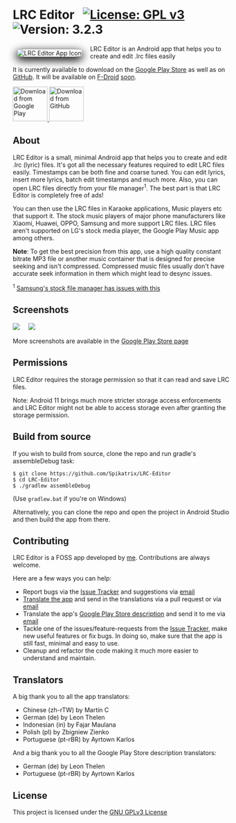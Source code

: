 # LRC Editor &nbsp; [![License: GPL v3](https://img.shields.io/badge/License-GPL%20v3-blue.svg)](https://www.gnu.org/licenses/gpl-3.0) ![Version: 3.2.3](https://d25lcipzij17d.cloudfront.net/badge.svg?id=gh&type=6&v=3.2.3)

<img src="https://i.stack.imgur.com/KSovE.png" alt="LRC Editor App Icon" align="left" style="margin: 10px 20px 10px 10px; border-radius: 15%; box-shadow: 0 6px 20px 2px black">

LRC Editor is an Android app that helps you to create and edit .lrc files easily

It is currently available to download on the [Google Play Store][play_store_page] as well as on [GitHub][github_release_page]. It will be available on [F-Droid][fdroid_branch_page] [soon](https://github.com/Spikatrix/LRC-Editor/issues/15).

<p>
	<a href="https://play.google.com/store/apps/details?id=com.cg.lrceditor" target="&#95;blank">
		<img src="https://play.google.com/intl/en_us/badges/images/generic/en_badge_web_generic.png" alt="Download from Google Play" height="80px">
	</a>
	<a href="https://github.com/Spikatrix/LRC-Editor/releases" target="&#95;blank">
		<img src="https://i.stack.imgur.com/S4MQt.png" alt="Download from GitHub" height="80px">
	</a>
</p>

## About

LRC Editor is a small, minimal Android app that helps you to create and edit .lrc (lyric) files. It's got all the necessary features required to edit LRC files easily. Timestamps can be both fine and coarse tuned. You can edit lyrics, insert more lyrics, batch edit timestamps and much more. Also, you can open LRC files directly from your file manager<sup>1</sup>. The best part is that LRC Editor is completely free of ads!

You can then use the LRC files in Karaoke applications, Music players etc that support it. The stock music players of major phone manufacturers like Xiaomi, Huawei, OPPO, Samsung and more support LRC files. LRC files aren't supported on LG's stock media player, the Google Play Music app among others.

**Note**: To get the best precision from this app, use a high quality constant bitrate MP3 file or another music container that is designed for precise seeking and isn't compressed. Compressed music files usually don't have accurate seek information in them which might lead to desync issues.

<sup>1</sup> [Samsung's stock file manager has issues with this](https://github.com/Spikatrix/LRC-Editor/issues/16)

## Screenshots

![](https://lh3.googleusercontent.com/R-6CVuGEe2q8FD60-aVjd87ZNIiHL0Kzl9AWqNN8k-uHoJFlAmHZHgW0EDiga3cwzZ3-=w720-h310-rw) &nbsp; &nbsp;
![](https://lh3.googleusercontent.com/_gCKRLjlcvNC-DzbcE43aAYMSnWxFbIfQctuhm14RUcVnHlgfeko71QjaSp-UsY2sQ=w720-h310-rw)

More screenshots are available in the [Google Play Store page][play_store_page]

## Permissions

LRC Editor requires the storage permission so that it can read and save LRC files.

Note: Android 11 brings much more stricter storage access enforcements and LRC Editor might not be able to access storage even after granting the storage permission.

## Build from source

If you wish to build from source, clone the repo and run gradle's assembleDebug task:

    $ git clone https://github.com/Spikatrix/LRC-Editor
	$ cd LRC-Editor
	$ ./gradlew assembleDebug

(Use `gradlew.bat` if you're on Windows)

Alternatively, you can clone the repo and open the project in Android Studio and then build the app from there.

## Contributing

LRC Editor is a FOSS app developed by [me](https://github.com/Spikatrix). Contributions are always welcome.

Here are a few ways you can help:
 * Report bugs via the [Issue Tracker][issue_tracker] and suggestions via [email][email_feedback]
 * [Translate the app][translate_app] and send in the translations via a pull request or via [email][email_app_translation]
 * Translate the app's [Google Play Store description][play_store_page] and send it to me via [email][email_play_store_translation]
 * Tackle one of the issues/feature-requests from the [Issue Tracker][issue_tracker], make new useful features or fix bugs. In doing so, make sure that the app is still fast, minimal and easy to use.
 * Cleanup and refactor the code making it much more easier to understand and maintain.

## Translators

A big thank you to all the app translators:
 - Chinese (zh-rTW) by Martin C
 - German (de) by Leon Thelen
 - Indonesian (in) by Fajar Maulana
 - Polish (pl) by Zbigniew Zienko
 - Portuguese (pt-rBR) by Ayrtown Karlos

And a big thank you to all the Google Play Store description translators:
 - German (de) by Leon Thelen
 - Portuguese (pt-rBR) by Ayrtown Karlos


## License

This project is licensed under the [GNU GPLv3 License][project_license]

<!-- Link references -->
[play_store_page]: https://play.google.com/store/apps/details?id=com.cg.lrceditor
[github_release_page]: https://github.com/Spikatrix/LRC-Editor/releases
[fdroid_branch_page]: https://github.com/Spikatrix/LRC-Editor/tree/fdroid

[issue_tracker]: https://github.com/Spikatrix/LRC-Editor/issues
[translate_app]: https://github.com/Spikatrix/LRC-Editor/blob/master/app/src/main/res/values/strings.xml

[email_feedback]: mailto:cg.devworks@gmail.com?subject=LRC+Editor+Feedback&body=Your+feedback+here
[email_app_translation]: mailto:cg.devworks@gmail.com?subject=LRC+Editor+Translation
[email_play_store_translation]: mailto:cg.devworks@gmail.com?subject=LRC+Editor+Play+Store+Translation

[project_license]: https://github.com/Spikatrix/LRC-Editor/blob/master/LICENSE
